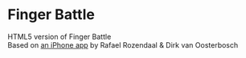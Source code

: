 # Finger Battle
HTML5 version of Finger Battle  
Based on [an iPhone app](https://itunes.apple.com/us/app/finger-battle/id424405825) by Rafael Rozendaal & Dirk van Oosterbosch
